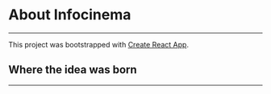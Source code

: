 # About Infocinema

---

This project was bootstrapped with [Create React App](https://github.com/facebook/create-react-app).

## Where the idea was born

---
